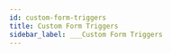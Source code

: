 ```yaml
---
id: custom-form-triggers
title: Custom Form Triggers
sidebar_label: ___Custom Form Triggers
---
```

